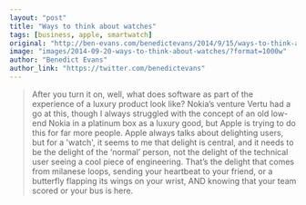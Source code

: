 ```yaml
---
layout: "post"
title: "Ways to think about watches"
tags: [business, apple, smartwatch]
original: "http://ben-evans.com/benedictevans/2014/9/15/ways-to-think-about-watches"
image: "images/2014-09-20-ways-to-think-about-watches/?format=1000w"
author: "Benedict Evans"
author_link: "https://twitter.com/benedictevans"
---
```


<blockquote>After you turn it on, well, what does software as part of the experience of a luxury product look like? Nokia’s venture Vertu had a go at this, though I always struggled with the concept of an old low-end Nokia in a platinum box as a luxury good, but Apple is trying to do this for far more people. Apple always talks about delighting users, but for a 'watch', it seems to me that delight is central, and it needs to be the delight of the ‘normal’ person, not the delight of the technical user seeing a cool piece of engineering. That’s the delight that comes from milanese loops, sending your heartbeat to your friend, or a butterfly flapping its wings on your wrist, AND knowing that your team scored or your bus is here.</blockquote>

